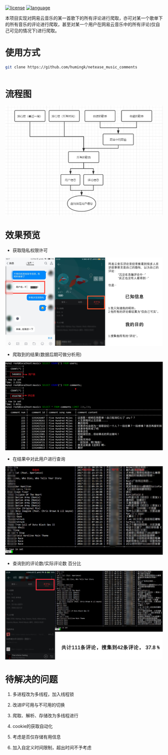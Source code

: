 <a href=""><img src="https://img.shields.io/github/license/mashape/apistatus.svg" alt="license"></a>
<a href=""><img src="https://img.shields.io/badge/language-python-green.svg" alt="language"></a>

本项目实现对网易云音乐的某一首歌下的所有评论进行爬取，亦可对某一个歌单下的所有音乐的评论进行爬取，甚至对某一个用户在网易云音乐中的所有评论(仅自己可见的情况下)进行爬取。

# 使用方式

```bash
git clone https://github.com/humingk/netease_music_comments



```

# 流程图

![](image/process.png)

# 效果预览

- 获取隐私权限许可
 
![](image/permission.png)

- 爬取到的结果(数据后期可做分析用)</center>

![](image/result.png)

- 在结果中对此用户进行查询</center>

![](image/search.png)

- 查询到的评论数/实际评论数 百分比

![](image/persent.png)

# 待解决的问题

1. 多进程改为多线程，加入线程锁

2. 改进IP可用与不可用的切换

3. 爬取、解析、存储改为多线程进行

4. cookie的获取自动化

5. 考虑是否仅存储有用信息

6. 加入自定义时间限制，超出时间不予考虑